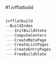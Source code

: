 #1.ivfflatbuild

```cpp

ivfflatbuild
--BuildIndex
----InitBuildState
----ComputeCenters
----CreateMetaPage
----CreateListPages
----CreateEntryPages
----FreeBuildState
```